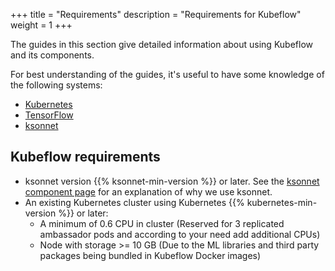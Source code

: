 +++
title = "Requirements"
description = "Requirements for Kubeflow"
weight = 1
+++

The guides in this section give detailed information about using Kubeflow and 
its components.

For best understanding of the guides, it's useful to have some knowledge of
the following systems:

* [Kubernetes](https://kubernetes.io/docs/tutorials/kubernetes-basics/)
* [TensorFlow](https://www.tensorflow.org/get_started/)
* [ksonnet](https://ksonnet.io/docs/tutorial)

## Kubeflow requirements

 * ksonnet version {{% ksonnet-min-version %}} or later. See the [ksonnet component page](/docs/guides/components/ksonnet/) for an explanation of why we use ksonnet.
 * An existing Kubernetes cluster using Kubernetes {{% kubernetes-min-version %}} or later:
   * A minimum of 0.6 CPU in cluster (Reserved for 3 replicated ambassador pods and according to your need add additional CPUs)
   * Node with storage >= 10 GB (Due to the ML libraries and third party packages being bundled in Kubeflow Docker images)



